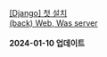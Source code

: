 <a href="https://hyul-code.tistory.com/80">[Django] 첫 설치</a></br><a href="https://hyul-code.tistory.com/79">(back) Web, Was server</a></br></br>**2024-01-10 업데이트**</br>